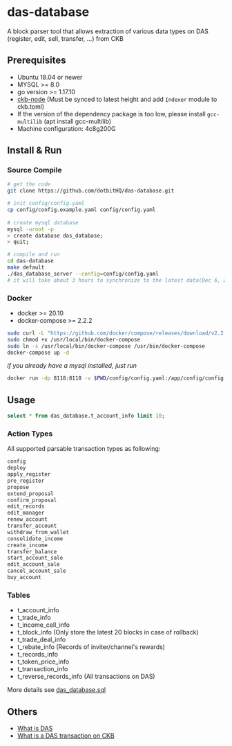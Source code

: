 # das-database
A block parser tool that allows extraction of various data types on DAS
(register, edit, sell, transfer, ...) from CKB
## Prerequisites
* Ubuntu 18.04 or newer
* MYSQL >= 8.0
* go version >= 1.17.10
* [ckb-node](https://github.com/nervosnetwork/ckb) (Must be synced to latest height and add `Indexer` module to ckb.toml)
* If the version of the dependency package is too low, please install `gcc-multilib` (apt install gcc-multilib)
* Machine configuration: 4c8g200G

## Install & Run

### Source Compile
```bash
# get the code
git clone https://github.com/dotbitHQ/das-database.git

# init config/config.yaml
cp config/config.example.yaml config/config.yaml
 
# create mysql database
mysql -uroot -p
> create database das_database;
> quit;

# compile and run
cd das-database
make default
./das_database_server --config=config/config.yaml
# it will take about 3 hours to synchronize to the latest data(Dec 6, 2021)
```

### Docker
* docker >= 20.10
* docker-compose >= 2.2.2


```bash
sudo curl -L "https://github.com/docker/compose/releases/download/v2.2.2/docker-compose-$(uname -s)-$(uname -m)" -o /usr/local/bin/docker-compose
sudo chmod +x /usr/local/bin/docker-compose
sudo ln -s /usr/local/bin/docker-compose /usr/bin/docker-compose
docker-compose up -d
```

_if you already have a mysql installed, just run_
```bash
docker run -dp 8118:8118 -v $PWD/config/config.yaml:/app/config/config.yaml --name das-database-server admindid/das-database:latest
```

## Usage
```sql
select * from das_database.t_account_info limit 10;
```

### Action Types
All supported parsable transaction types as following:

```txt
config              
deploy              
apply_register      
pre_register        
propose             
extend_proposal     
confirm_proposal    
edit_records        
edit_manager        
renew_account       
transfer_account    
withdraw_from_wallet
consolidate_income  
create_income       
transfer_balance    
start_account_sale  
edit_account_sale   
cancel_account_sale 
buy_account         
```

### Tables

* t_account_info
* t_trade_info
* t_income_cell_info
* t_block_info (Only store the latest 20 blocks in case of rollback)
* t_trade_deal_info
* t_rebate_info (Records of inviter/channel's rewards)
* t_records_info
* t_token_price_info
* t_transaction_info 
* t_reverse_records_info (All transactions on DAS)

More details see [das_database.sql](https://github.com/dotbitHQ/das-database/blob/main/dao/das_database.sql)

## Others
* [What is DAS](https://github.com/dotbitHQ/das-contracts/blob/master/docs/en/Overview-of-DAS.md)
* [What is a DAS transaction on CKB](https://github.com/dotbitHQ/das-contracts/blob/master/docs/en/Data-Structure-and-Protocol/Transaction-Structure.md)

